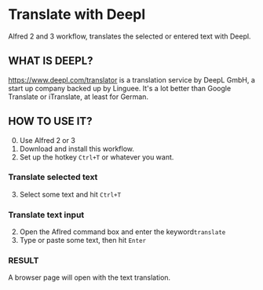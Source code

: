 # Translate with Deepl

Alfred 2 and 3 workflow, translates the selected or entered text with Deepl. 

## WHAT IS DEEPL?
https://www.deepl.com/translator is a translation service by DeepL GmbH,
a start up company backed up by Linguee. It's a lot better than Google
Translate or iTranslate, at least for German.

## HOW TO USE IT?

0. Use Alfred 2 or 3
1. Download and install this workflow. 
2. Set up the hotkey `Ctrl+T` or whatever you want.

### Translate selected text
3. Select some text and hit `Ctrl+T`

### Translate text input
2. Open the Aflred command box and enter the keyword`translate `
3. Type or paste some text, then hit `Enter`

### RESULT
A browser page will open with the text translation. 

